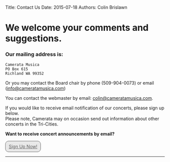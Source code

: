 Title: Contact Us 
Date: 2015-07-18
Authors: Colin Brislawn

# We welcome your comments and suggestions.

### Our mailing address is:
	Camerata Musica
	PO Box 615
	Richland WA 99352

Or you may contact the Board chair by phone (509-904-0073) or email ([info@cameratamusica.com](mailto:info@cameratamusica.com))

You can contact the webmaster by email: [colin@cameratamusica.com](mailto:colin@cameratamusica.com). 

If you would like to receive email notification of our concerts, please sign up below. <br>
Please note, Camerata may on occasion send out information about other concerts in the Tri-Cities.

<strong>Want to receive concert announcements by email?</strong>

<!-- BEGIN: Email List Form Button -->
<a href="http://eepurl.com/cD1Zvv" class="button" style="border: 1px solid rgb(91, 91, 91); color: rgb(91, 91, 91); display: inline-block; padding: 8px 10px; text-shadow: none; border-radius: 10px; background-color: rgb(232, 232, 232);">Sign Up Now!</a>

---
